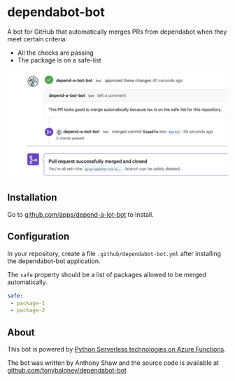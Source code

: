 # dependabot-bot

A bot for GitHub that automatically merges PRs from dependabot when they meet certain criteria:

- All the checks are passing
- The package is on a safe-list

![screenshot](screenshot.png)

## Installation

Go to [github.com/apps/depend-a-lot-bot](https://github.com/apps/depend-a-lot-bot) to install.

## Configuration

In your repository, create a file `.github/dependabot-bot.yml` after installing the dependabot-bot application.

The `safe` property should be a list of packages allowed to be merged automatically.

```yaml
safe:
 - package-1
 - package-2 
```

## About

This bot is powered by [Python Serverless technologies on Azure Functions](https://docs.microsoft.com/azure/azure-functions/functions-reference-python?WT.mc_id=python-16102-anthonyshaw).

The bot was written by Anthony Shaw and the source code is available at [github.com/tonybaloney/dependabot-bot](https://github.com/tonybaloney/dependabot-bot)
